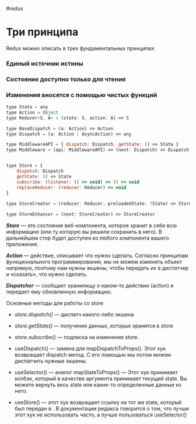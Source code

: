 #redux

# Три принципа

Redux можно описать в трех фундаментальных принципах:

### Единый источник истины

### Состояние доступно только для чтения
### Изменения вносятся с помощью чистых функций


```js
type State = any
type Action = Object
type Reducer<S, A> = (state: S, action: A) => S

type BaseDispatch = (a: Action) => Action
type Dispatch = (a: Action | AsyncAction) => any

type MiddlewareAPI = { dispatch: Dispatch, getState: () => State }
type Middleware = (api: MiddlewareAPI) => (next: Dispatch) => Dispatch


type Store = {  
	dispatch: Dispatch  
	getState: () => State  
	subscribe: (listener: () => void) => () => void  
	replaceReducer: (reducer: Reducer) => void  
}
	
type StoreCreator = (reducer: Reducer, preloadedState: ?State) => Store

type StoreEnhancer = (next: StoreCreator) => StoreCreator
```

_**Store**_ — это состояние веб-компонента, которое хранит в себе всю информацию (или ту которую вы решили сохранить в него). В дальнейшем стор будет доступен из любого компонента вашего приложения.

_**Action**_ — действие, описывает что нужно сделать. Согласно принципам функционального программирования, мы не можем изменять объект напрямую, поэтому нам нужны экшены, чтобы передать их в диспатчер и «сказать», что нужно сделать.

_**Dispatcher**_ — сообщает хранилищу о каком-то действии (action) и передает ему обновленную информацию.

Основные методы для работы со store

-   _store.dispatch()_ — диспатч какого-либо экшена
-   _store.getState()_ — получение данных, которые хранятся в store
-   _store.subscribe()_ — подписка на изменения store.

-   useDispatch() — замена для mapDispatchToProps(). Этот хук возвращает dispatch метод. С его помощью мы потом можем диспатчить нужные экшены.
-   useSelector() — аналог mapStateToProps() — Этот хук принимает колбэк, который в качестве аргумента принимает текущий state. Вы можете вернуть весь state или какие-то определенные данные из него.
-   useStore() — этот хук возвращает ссылку на тот же state, который был передан в <Provider>. В документации редакса говорится о том, что лучше этот хук не использовать часто, а лучше пользоваться useSelector()

